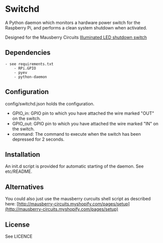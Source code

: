Switchd
==============================================================================

A Python daemon which monitors a hardware power switch for the Raspberry Pi,
  and performs a clean system shutdown when activated.

Designed for the Mausberry Circuits [Illuminated LED shutdown switch](http://mausberry-circuits.myshopify.com/products/illuminated-led-shutdown-switch)

## Dependencies
    - see requirements.txt
        - RPi.GPIO
        - pyev
        - python-daemon

## Configuration
config/switchd.json holds the configuration.

* GPIO_in: GPIO pin to which you have attached the wire marked "OUT" on the switch.
* GPIO_out: GPIO pin to which you have attached the wire marked "IN" on the switch.
* command: The command to execute when the switch has been depressed for 2 seconds.

## Installation
An init.d script is provided for automatic starting of the daemon. See etc/README.

## Alternatives
You could also just use the mausberry curcuits shell script as described here:
[http://mausberry-circuits.myshopify.com/pages/setup](http://mausberry-circuits.myshopify.com/pages/setup)

## License
See LICENCE

